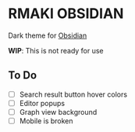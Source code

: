 # RMAKI OBSIDIAN

Dark theme for [Obsidian](https://obsidian.md/)

**WIP**: This is not ready for use

## To Do

- [ ] Search result button hover colors
- [ ] Editor popups
- [ ] Graph view background
- [ ] Mobile is broken
